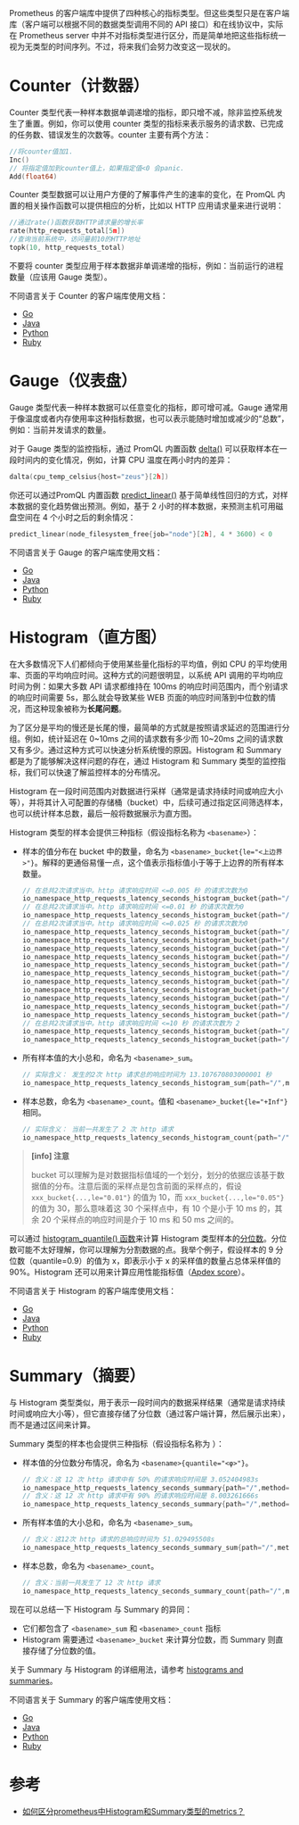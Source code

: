 Prometheus 的客户端库中提供了四种核心的指标类型。但这些类型只是在客户端库（客户端可以根据不同的数据类型调用不同的 API 接口）和在线协议中，实际在 Prometheus server 中并不对指标类型进行区分，而是简单地把这些指标统一视为无类型的时间序列。不过，将来我们会努力改变这一现状的。

# Counter（计数器）

Counter 类型代表一种样本数据单调递增的指标，即只增不减，除非监控系统发生了重置。例如，你可以使用 counter 类型的指标来表示服务的请求数、已完成的任务数、错误发生的次数等。counter 主要有两个方法：

```go
//将counter值加1.
Inc()
// 将指定值加到counter值上，如果指定值<0 会panic.
Add(float64)
```

Counter 类型数据可以让用户方便的了解事件产生的速率的变化，在 PromQL 内置的相关操作函数可以提供相应的分析，比如以 HTTP 应用请求量来进行说明：

```go
//通过rate()函数获取HTTP请求量的增长率
rate(http_requests_total[5m])
//查询当前系统中，访问量前10的HTTP地址
topk(10, http_requests_total)
```

不要将 counter 类型应用于样本数据非单调递增的指标，例如：当前运行的进程数量（应该用 Gauge 类型）。

不同语言关于 Counter 的客户端库使用文档：

+ [Go](http://godoc.org/github.com/prometheus/client_golang/prometheus#Counter)
+ [Java](https://github.com/prometheus/client_java/blob/master/simpleclient/src/main/java/io/prometheus/client/Counter.java)
+ [Python](https://github.com/prometheus/client_python#counter)
+ [Ruby](https://github.com/prometheus/client_ruby#counter)

# Gauge（仪表盘）

Gauge 类型代表一种样本数据可以任意变化的指标，即可增可减。Gauge 通常用于像温度或者内存使用率这种指标数据，也可以表示能随时增加或减少的“总数”，例如：当前并发请求的数量。

对于 Gauge 类型的监控指标，通过 PromQL 内置函数 [delta()](https://www.yangcs.net/prometheus/3-prometheus/functions.html#delta) 可以获取样本在一段时间内的变化情况，例如，计算 CPU 温度在两小时内的差异：

```go
dalta(cpu_temp_celsius{host="zeus"}[2h])
```

你还可以通过PromQL 内置函数 [predict_linear()](https://www.yangcs.net/prometheus/3-prometheus/functions.html#predictlinear) 基于简单线性回归的方式，对样本数据的变化趋势做出预测。例如，基于 2 小时的样本数据，来预测主机可用磁盘空间在 4 个小时之后的剩余情况：

```go
predict_linear(node_filesystem_free{job="node"}[2h], 4 * 3600) < 0
```

不同语言关于 Gauge 的客户端库使用文档：

+ [Go](http://godoc.org/github.com/prometheus/client_golang/prometheus#Gauge)
+ [Java](https://github.com/prometheus/client_java/blob/master/simpleclient/src/main/java/io/prometheus/client/Gauge.java)
+ [Python](https://github.com/prometheus/client_python#gauge)
+ [Ruby](https://github.com/prometheus/client_ruby#gauge)

# Histogram（直方图）

在大多数情况下人们都倾向于使用某些量化指标的平均值，例如 CPU 的平均使用率、页面的平均响应时间。这种方式的问题很明显，以系统 API 调用的平均响应时间为例：如果大多数 API 请求都维持在 100ms 的响应时间范围内，而个别请求的响应时间需要 5s，那么就会导致某些 WEB 页面的响应时间落到中位数的情况，而这种现象被称为**长尾问题**。

为了区分是平均的慢还是长尾的慢，最简单的方式就是按照请求延迟的范围进行分组。例如，统计延迟在 0~10ms 之间的请求数有多少而 10~20ms 之间的请求数又有多少。通过这种方式可以快速分析系统慢的原因。Histogram 和 Summary 都是为了能够解决这样问题的存在，通过 Histogram 和 Summary 类型的监控指标，我们可以快速了解监控样本的分布情况。

Histogram 在一段时间范围内对数据进行采样（通常是请求持续时间或响应大小等），并将其计入可配置的存储桶（bucket）中，后续可通过指定区间筛选样本，也可以统计样本总数，最后一般将数据展示为直方图。

Histogram 类型的样本会提供三种指标（假设指标名称为 `<basename>`）：

+ 样本的值分布在 bucket 中的数量，命名为 `<basename>_bucket{le="<上边界>"}`。解释的更通俗易懂一点，这个值表示指标值小于等于上边界的所有样本数量。

    ```go
    // 在总共2次请求当中。http 请求响应时间 <=0.005 秒 的请求次数为0
    io_namespace_http_requests_latency_seconds_histogram_bucket{path="/",method="GET",code="200",le="0.005",} 0.0
    // 在总共2次请求当中。http 请求响应时间 <=0.01 秒 的请求次数为0
    io_namespace_http_requests_latency_seconds_histogram_bucket{path="/",method="GET",code="200",le="0.01",} 0.0
    // 在总共2次请求当中。http 请求响应时间 <=0.025 秒 的请求次数为0
    io_namespace_http_requests_latency_seconds_histogram_bucket{path="/",method="GET",code="200",le="0.025",} 0.0
    io_namespace_http_requests_latency_seconds_histogram_bucket{path="/",method="GET",code="200",le="0.05",} 0.0
    io_namespace_http_requests_latency_seconds_histogram_bucket{path="/",method="GET",code="200",le="0.075",} 0.0
    io_namespace_http_requests_latency_seconds_histogram_bucket{path="/",method="GET",code="200",le="0.1",} 0.0
    io_namespace_http_requests_latency_seconds_histogram_bucket{path="/",method="GET",code="200",le="0.25",} 0.0
    io_namespace_http_requests_latency_seconds_histogram_bucket{path="/",method="GET",code="200",le="0.5",} 0.0
    io_namespace_http_requests_latency_seconds_histogram_bucket{path="/",method="GET",code="200",le="0.75",} 0.0
    io_namespace_http_requests_latency_seconds_histogram_bucket{path="/",method="GET",code="200",le="1.0",} 0.0
    io_namespace_http_requests_latency_seconds_histogram_bucket{path="/",method="GET",code="200",le="2.5",} 0.0
    io_namespace_http_requests_latency_seconds_histogram_bucket{path="/",method="GET",code="200",le="5.0",} 0.0
    io_namespace_http_requests_latency_seconds_histogram_bucket{path="/",method="GET",code="200",le="7.5",} 2.0
    // 在总共2次请求当中。http 请求响应时间 <=10 秒 的请求次数为 2
    io_namespace_http_requests_latency_seconds_histogram_bucket{path="/",method="GET",code="200",le="10.0",} 2.0
    io_namespace_http_requests_latency_seconds_histogram_bucket{path="/",method="GET",code="200",le="+Inf",} 2.0
    ```

+ 所有样本值的大小总和，命名为 `<basename>_sum`。

    ```go
    // 实际含义： 发生的2次 http 请求总的响应时间为 13.107670803000001 秒
    io_namespace_http_requests_latency_seconds_histogram_sum{path="/",method="GET",code="200",} 13.107670803000001
    ```

+ 样本总数，命名为 `<basename>_count`。值和 `<basename>_bucket{le="+Inf"}` 相同。

    ```go
    // 实际含义： 当前一共发生了 2 次 http 请求
    io_namespace_http_requests_latency_seconds_histogram_count{path="/",method="GET",code="200",} 2.0
    ```
    
> **[info] 注意**
>
> bucket 可以理解为是对数据指标值域的一个划分，划分的依据应该基于数据值的分布。注意后面的采样点是包含前面的采样点的，假设 `xxx_bucket{...,le="0.01"}` 的值为 10，而 `xxx_bucket{...,le="0.05"}` 的值为 30，那么意味着这 30 个采样点中，有 10 个是小于 10 ms 的，其余 20 个采样点的响应时间是介于 10 ms 和 50 ms 之间的。
    
可以通过 [histogram_quantile() 函数](https://www.yangcs.net/prometheus/3-prometheus/functions.html#histogramquantile)来计算 Histogram 类型样本的[分位数](https://www.wikiwand.com/zh-hans/%E5%88%86%E4%BD%8D%E6%95%B0)。分位数可能不太好理解，你可以理解为分割数据的点。我举个例子，假设样本的 9 分位数（quantile=0.9）的值为 x，即表示小于 x 的采样值的数量占总体采样值的 90%。Histogram 还可以用来计算应用性能指标值（[Apdex score](https://www.wikiwand.com/en/Apdex)）。

不同语言关于 Histogram 的客户端库使用文档：

+ [Go](http://godoc.org/github.com/prometheus/client_golang/prometheus#Histogram)
+ [Java](https://github.com/prometheus/client_java/blob/master/simpleclient/src/main/java/io/prometheus/client/Histogram.java)
+ [Python](https://github.com/prometheus/client_python#histogram)
+ [Ruby](https://github.com/prometheus/client_ruby#histogram)

# Summary（摘要）

与 Histogram 类型类似，用于表示一段时间内的数据采样结果（通常是请求持续时间或响应大小等），但它直接存储了分位数（通过客户端计算，然后展示出来），而不是通过区间来计算。

Summary 类型的样本也会提供三种指标（假设指标名称为 <basename>）：

+ 样本值的分位数分布情况，命名为 `<basename>{quantile="<φ>"}`。

    ```go
    // 含义：这 12 次 http 请求中有 50% 的请求响应时间是 3.052404983s
    io_namespace_http_requests_latency_seconds_summary{path="/",method="GET",code="200",quantile="0.5",} 3.052404983
    // 含义：这 12 次 http 请求中有 90% 的请求响应时间是 8.003261666s
    io_namespace_http_requests_latency_seconds_summary{path="/",method="GET",code="200",quantile="0.9",} 8.003261666
    ```

+ 所有样本值的大小总和，命名为 `<basename>_sum`。

    ```go
    // 含义：这12次 http 请求的总响应时间为 51.029495508s
    io_namespace_http_requests_latency_seconds_summary_sum{path="/",method="GET",code="200",} 51.029495508
    ```

+ 样本总数，命名为 `<basename>_count`。

    ```go
    // 含义：当前一共发生了 12 次 http 请求
    io_namespace_http_requests_latency_seconds_summary_count{path="/",method="GET",code="200",} 12.0
    ```
    
现在可以总结一下 Histogram 与 Summary 的异同：

+ 它们都包含了 `<basename>_sum` 和 `<basename>_count` 指标
+ Histogram 需要通过 `<basename>_bucket` 来计算分位数，而 Summary 则直接存储了分位数的值。

关于 Summary 与 Histogram 的详细用法，请参考 [histograms and summaries](https://prometheus.io/docs/practices/histograms)。

不同语言关于 Summary 的客户端库使用文档：

+ [Go](http://godoc.org/github.com/prometheus/client_golang/prometheus#Summary)
+ [Java](https://github.com/prometheus/client_java/blob/master/simpleclient/src/main/java/io/prometheus/client/Summary.java)
+ [Python](https://github.com/prometheus/client_python#summary)
+ [Ruby](https://github.com/prometheus/client_ruby#summary)

# 参考

+ [如何区分prometheus中Histogram和Summary类型的metrics？](https://www.cnblogs.com/aguncn/p/9920545.html)

